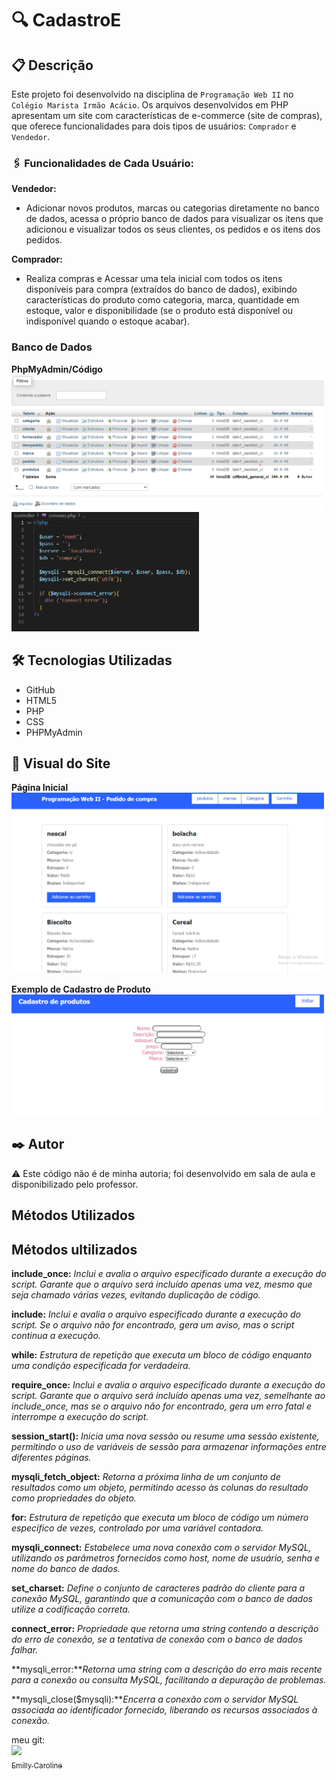 # 🔍 CadastroE

## 📋 Descrição 

Este projeto foi desenvolvido na disciplina de `Programação Web II` no `Colégio Marista Irmão Acácio`. Os arquivos desenvolvidos em PHP apresentam um site com características de e-commerce (site de compras), que oferece funcionalidades para dois tipos de usuários: `Comprador` e `Vendedor`.

### 🖇️ Funcionalidades de Cada Usuário:
**Vendedor:** 
- Adicionar novos produtos, marcas ou categorias diretamente no banco de dados, acessa o próprio banco de dados para visualizar os itens que adicionou e visualizar todos os seus clientes, os pedidos e os itens dos pedidos.

**Comprador:** 
- Realiza compras e Acessar uma tela inicial com todos os itens disponíveis para compra (extraídos do banco de dados), exibindo características do produto como categoria, marca, quantidade em estoque, valor e disponibilidade (se o produto está disponível ou indisponível quando o estoque acabar).

### Banco de Dados
**PhpMyAdmin/Código**   
<img src="img/imagem.png" alt="Visualização do banco de dados" width="500"/>
<img src="img/imggg.png" alt="Código no PhpMyAdmin" width="300"/>

## 🛠️ Tecnologias Utilizadas

- GitHub
- HTML5
- PHP
- CSS
- PHPMyAdmin

## 👀 Visual do Site
**Página Inicial**  
<img src="img/img.png" alt="Imagem da página inicial do site" width="500"/><br>

**Exemplo de Cadastro de Produto**   
<img src="img/image.png" alt="Imagem da página de cadastro de produto" width="500"/>

## ✒️ Autor
⚠️ Este código não é de minha autoria; foi desenvolvido em sala de aula e disponibilizado pelo professor.

## Métodos Utilizados

## Métodos ultilizados
**include_once:** *Inclui e avalia o arquivo especificado durante a execução do script. Garante que o arquivo será incluído apenas uma vez, mesmo que seja chamado várias vezes, evitando duplicação de código.*

**include:** *Inclui e avalia o arquivo especificado durante a execução do script. Se o arquivo não for encontrado, gera um aviso, mas o script continua a execução.*

**while:** *Estrutura de repetição que executa um bloco de código enquanto uma condição especificada for verdadeira.*

**require_once:** *Inclui e avalia o arquivo especificado durante a execução do script. Garante que o arquivo será incluído apenas uma vez, semelhante ao include_once, mas se o arquivo não for encontrado, gera um erro fatal e interrompe a execução do script.*

**session_start():** *Inicia uma nova sessão ou resume uma sessão existente, permitindo o uso de variáveis de sessão para armazenar informações entre diferentes páginas.*

**mysqli_fetch_object:** *Retorna a próxima linha de um conjunto de resultados como um objeto, permitindo acesso às colunas do resultado como propriedades do objeto.*

**for:** *Estrutura de repetição que executa um bloco de código um número específico de vezes, controlado por uma variável contadora.*

**mysqli_connect:** *Estabelece uma nova conexão com o servidor MySQL, utilizando os parâmetros fornecidos como host, nome de usuário, senha e nome do banco de dados.*

**set_charset:** *Define o conjunto de caracteres padrão do cliente para a conexão MySQL, garantindo que a comunicação com o banco de dados utilize a codificação correta.*

**connect_error:** *Propriedade que retorna uma string contendo a descrição do erro de conexão, se a tentativa de conexão com o banco de dados falhar.*

**mysqli_error:***Retorna uma string com a descrição do erro mais recente para a conexão ou consulta MySQL, facilitando a depuração de problemas.*

**mysqli_close($mysqli):***Encerra a conexão com o servidor MySQL associada ao identificador fornecido, liberando os recursos associados à conexão.*

meu git:  
[<img loading="lazy" src="https://avatars.githubusercontent.com/u/127847857?v=4" width=115><br><sub>Emilly Caroline </sub>](https://github.com/emillycaaroline)<br><br><br>


